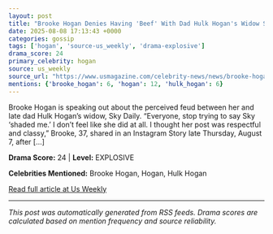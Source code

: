 ```yaml
---
layout: post
title: "Brooke Hogan Denies Having 'Beef' With Dad Hulk Hogan's Widow Sky Daily"
date: 2025-08-08 17:13:43 +0000
categories: gossip
tags: ['hogan', 'source-us_weekly', 'drama-explosive']
drama_score: 24
primary_celebrity: hogan
source: us_weekly
source_url: "https://www.usmagazine.com/celebrity-news/news/brooke-hogan-denies-feud-with-hulk-hogans-widow-sky-daily/"
mentions: {'brooke_hogan': 6, 'hogan': 12, 'hulk_hogan': 6}
---
```


Brooke Hogan is speaking out about the perceived feud between her and late dad Hulk Hogan’s widow, Sky Daily. “Everyone, stop trying to say Sky ‘shaded me.’ I don’t feel like she did at all. I thought her post was respectful and classy,” Brooke, 37, shared in an Instagram Story late Thursday, August 7, after […]

**Drama Score:** 24 | **Level:** EXPLOSIVE

**Celebrities Mentioned:** Brooke Hogan, Hogan, Hulk Hogan

[Read full article at Us Weekly](https://www.usmagazine.com/celebrity-news/news/brooke-hogan-denies-feud-with-hulk-hogans-widow-sky-daily/)

---
*This post was automatically generated from RSS feeds. Drama scores are calculated based on mention frequency and source reliability.*
